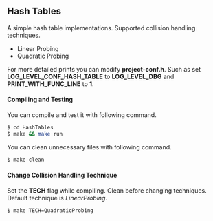 ## Hash Tables
A simple hash table implementations. Supported collision handling techniques.

 - Linear Probing
 - Quadratic Probing

For more detailed prints you can modify **project-conf.h**. Such as set **LOG_LEVEL_CONF_HASH_TABLE** to **LOG_LEVEL_DBG** and **PRINT_WITH_FUNC_LINE** to **1**.

#### Compiling and Testing
 You can compile and test it with following command.
```sh
$ cd HashTables
$ make && make run
```
 You can clean unnecessary files with following command.
```sh
$ make clean
```
#### Change Collision Handling Technique
Set the **TECH** flag while compiling. Clean before changing techniques. Default technique is *LinearProbing*.
```sh
$ make TECH=QuadraticProbing
```